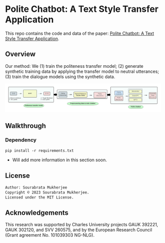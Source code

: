 # Polite Chatbot: A Text Style Transfer Application

This repo contains the code and data of the paper: [Polite Chatbot: A Text Style Transfer Application]().

## Overview

Our method: We (1) train the politeness transfer model; (2) generate synthetic training data by applying the transfer model to neutral utterances; (3) train the dialogue models using the synthetic data.


<p align="left">
  <img src="image/Polite_Chatbot_Arch.png"/>
</p>

## Walkthrough

### Dependency

    pip install -r requirements.txt

* Will add more information in this section soon. 

## License

    Author: Sourabrata Mukherjee
    Copyright © 2023 Sourabrata Mukherjee.
    Licensed under the MIT License.

## Acknowledgements

This research was supported by Charles University projects GAUK 392221, GAUK 302120, and SVV 260575, and by the European Research Council (Grant agreement No. 101039303 NG-NLG).
